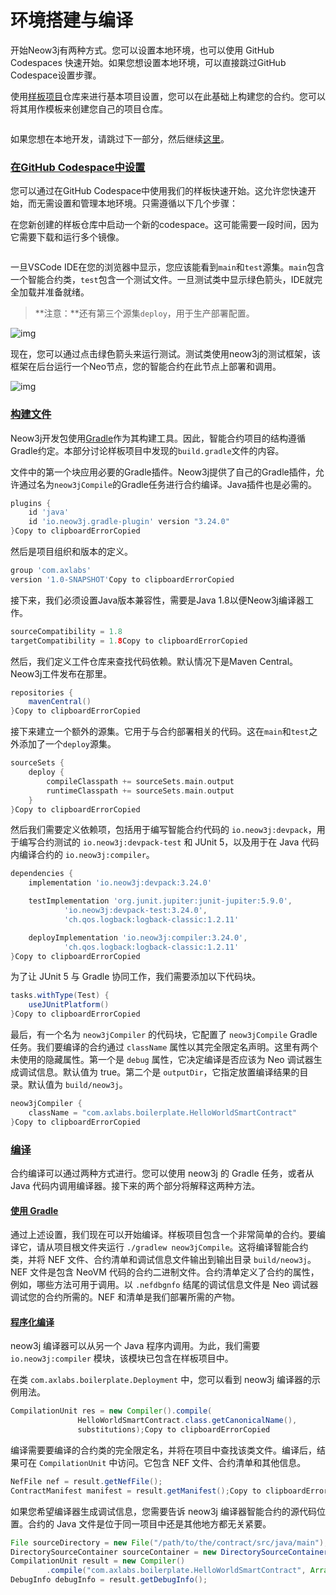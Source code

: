 # 环境搭建与编译

开始Neow3j有两种方式。您可以设置本地环境，也可以使用 GitHub Codespaces 快速开始。如果您想设置本地环境，可以直接跳过GitHub Codespace设置步骤。

使用[样板项目](https://github.com/neow3j/neow3j-boilerplate)仓库来进行基本项目设置，您可以在此基础上构建您的合约。您可以将其用作模板来创建您自己的项目仓库。

<figure><img src="../../.gitbook/assets/20230330_neow3j-boilerplate-1-clone-from-template.gif" alt=""><figcaption></figcaption></figure>

如果您想在本地开发，请跳过下一部分，然后继续[这里](https://neow3j.io/#/neo-n3/smart_contract_development/setup_and_compilation?id=the-build-file)。

### [在GitHub Codespace中设置](https://neow3j.io/#/neo-n3/smart_contract_development/setup_and_compilation?id=setup-in-github-codespace)

您可以通过在GitHub Codespace中使用我们的样板快速开始。这允许您快速开始，而无需设置和管理本地环境。只需遵循以下几个步骤：

在您新创建的样板仓库中启动一个新的codespace。这可能需要一段时间，因为它需要下载和运行多个镜像。

<figure><img src="../../.gitbook/assets/2.gif" alt=""><figcaption></figcaption></figure>

一旦VSCode IDE在您的浏览器中显示，您应该能看到`main`和`test`源集。`main`包含一个智能合约类，`test`包含一个测试文件。一旦测试类中显示绿色箭头，IDE就完全加载并准备就绪。

> \*\*注意：\*\*还有第三个源集`deploy`，用于生产部署配置。

![img](https://axlabs.fra1.digitaloceanspaces.com/neow3j-files%2Ftutorials%2F20230330_neow3j-boilerplate-3-show-main-test-sourcesets.gif)

现在，您可以通过点击绿色箭头来运行测试。测试类使用neow3j的测试框架，该框架在后台运行一个Neo节点，您的智能合约在此节点上部署和调用。

![img](https://axlabs.fra1.digitaloceanspaces.com/neow3j-files%2Ftutorials%2F20230330_neow3j-boilerplate-4-run-tests.gif)

### [构建文件](https://neow3j.io/#/neo-n3/smart_contract_development/setup_and_compilation?id=the-build-file)

Neow3j开发包使用[Gradle](https://gradle.org/)作为其构建工具。因此，智能合约项目的结构遵循Gradle约定。本部分讨论样板项目中发现的`build.gradle`文件的内容。

文件中的第一个块应用必要的Gradle插件。Neow3j提供了自己的Gradle插件，允许通过名为`neow3jCompile`的Gradle任务进行合约编译。Java插件也是必需的。

```groovy
plugins {
    id 'java'
    id 'io.neow3j.gradle-plugin' version "3.24.0"
}Copy to clipboardErrorCopied
```

然后是项目组织和版本的定义。

```groovy
group 'com.axlabs'
version '1.0-SNAPSHOT'Copy to clipboardErrorCopied
```

接下来，我们必须设置Java版本兼容性，需要是Java 1.8以便Neow3j编译器工作。

```groovy
sourceCompatibility = 1.8
targetCompatibility = 1.8Copy to clipboardErrorCopied
```

然后，我们定义工件仓库来查找代码依赖。默认情况下是Maven Central。Neow3j工件发布在那里。

```groovy
repositories {
    mavenCentral()
}Copy to clipboardErrorCopied
```

接下来建立一个额外的源集。它用于与合约部署相关的代码。这在`main`和`test`之外添加了一个`deploy`源集。

```groovy
sourceSets {
    deploy {
        compileClasspath += sourceSets.main.output
        runtimeClasspath += sourceSets.main.output
    }
}Copy to clipboardErrorCopied
```

然后我们需要定义依赖项，包括用于编写智能合约代码的 `io.neow3j:devpack`，用于编写合约测试的 `io.neow3j:devpack-test` 和 JUnit 5，以及用于在 Java 代码内编译合约的 `io.neow3j:compiler`。

```groovy
dependencies {
    implementation 'io.neow3j:devpack:3.24.0'

    testImplementation 'org.junit.jupiter:junit-jupiter:5.9.0',
            'io.neow3j:devpack-test:3.24.0',
            'ch.qos.logback:logback-classic:1.2.11'

    deployImplementation 'io.neow3j:compiler:3.24.0',
            'ch.qos.logback:logback-classic:1.2.11'
}Copy to clipboardErrorCopied
```

为了让 JUnit 5 与 Gradle 协同工作，我们需要添加以下代码块。

```groovy
tasks.withType(Test) {
    useJUnitPlatform()
}Copy to clipboardErrorCopied
```

最后，有一个名为 `neow3jCompiler` 的代码块，它配置了 `neow3jCompile` Gradle 任务。我们要编译的合约通过 `className` 属性以其完全限定名声明。这里有两个未使用的隐藏属性。第一个是 `debug` 属性，它决定编译是否应该为 Neo 调试器生成调试信息。默认值为 true。第二个是 `outputDir`，它指定放置编译结果的目录。默认值为 `build/neow3j`。

```groovy
neow3jCompiler {
    className = "com.axlabs.boilerplate.HelloWorldSmartContract"
}Copy to clipboardErrorCopied
```

### [编译](https://neow3j.io/#/neo-n3/smart_contract_development/setup_and_compilation?id=compilation)

合约编译可以通过两种方式进行。您可以使用 neow3j 的 Gradle 任务，或者从 Java 代码内调用编译器。接下来的两个部分将解释这两种方法。

#### [使用 Gradle](https://neow3j.io/#/neo-n3/smart_contract_development/setup_and_compilation?id=using-gradle)

通过上述设置，我们现在可以开始编译。样板项目包含一个非常简单的合约。要编译它，请从项目根文件夹运行 `./gradlew neow3jCompile`。这将编译智能合约类，并将 NEF 文件、合约清单和调试信息文件输出到输出目录 `build/neow3j`。NEF 文件是包含 NeoVM 代码的合约二进制文件。合约清单定义了合约的属性，例如，哪些方法可用于调用。以 `.nefdbgnfo` 结尾的调试信息文件是 Neo 调试器调试您的合约所需的。NEF 和清单是我们部署所需的产物。

#### [程序化编译](https://neow3j.io/#/neo-n3/smart_contract_development/setup_and_compilation?id=programmatic-compilation)

neow3j 编译器可以从另一个 Java 程序内调用。为此，我们需要 `io.neow3j:compiler` 模块，该模块已包含在样板项目中。

在类 `com.axlabs.boilerplate.Deployment` 中，您可以看到 neow3j 编译器的示例用法。

```java
CompilationUnit res = new Compiler().compile(
               HelloWorldSmartContract.class.getCanonicalName(),
               substitutions);Copy to clipboardErrorCopied
```

编译需要要编译的合约类的完全限定名，并将在项目中查找该类文件。编译后，结果可在 `CompilationUnit` 中访问。它包含 NEF 文件、合约清单和其他信息。

```java
NefFile nef = result.getNefFile();
ContractManifest manifest = result.getManifest();Copy to clipboardErrorCopied
```

如果您希望编译器生成调试信息，您需要告诉 neow3j 编译器智能合约的源代码位置。合约的 Java 文件是位于同一项目中还是其他地方都无关紧要。

```java
File sourceDirectory = new File("/path/to/the/contract/src/java/main");
DirectorySourceContainer sourceContainer = new DirectorySourceContainer(sourceDirectory, false);
CompilationUnit result = new Compiler()
        .compile("com.axlabs.boilerplate.HelloWorldSmartContract", Arrays.asList(sourceContainer));
DebugInfo debugInfo = result.getDebugInfo();
```

